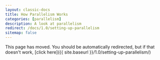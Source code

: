 ```yaml
---
layout: classic-docs
title: How Parallelism Works
categories: [parallelism]
description: A look at parallelism
redirect: /docs/1.0/setting-up-parallelism
sitemap: false
---
```


This page has moved. You should be automatically redirected, but if that doesn't work, [click here]({{ site.baseurl }}/1.0/setting-up-parallelism/)
